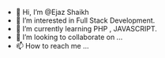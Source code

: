 - 👋 Hi, I’m @Ejaz Shaikh
- 👀 I’m interested in  Full Stack Development.
- 🌱 I’m currently learning PHP , JAVASCRIPT.
- 💞️ I’m looking to collaborate on ...
- 📫 How to reach me ...

<!---
EjazShaikh768/EjazShaikh768 is a ✨ special ✨ repository because its `README.md` (this file) appears on your GitHub profile.
You can click the Preview link to take a look at your changes.
--->

